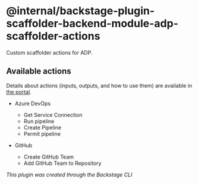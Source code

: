 # @internal/backstage-plugin-scaffolder-backend-module-adp-scaffolder-actions

Custom scaffolder actions for ADP.

## Available actions

Details about actions (inputs, outputs, and how to use them) are available in [the portal](http://localhost:3000/create/actions).

- Azure DevOps

  - Get Service Connection
  - Run pipeline
  - Create Pipeline
  - Permit pipeline

- GitHub
  - Create GitHub Team
  - Add GitHub Team to Repository

_This plugin was created through the Backstage CLI_
